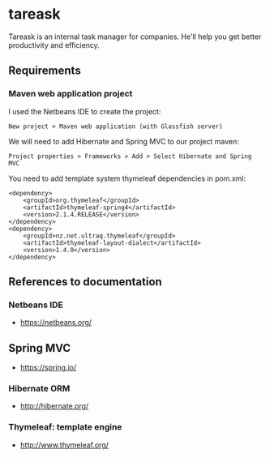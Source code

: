 # tareask

Tareask is an internal task manager for companies. He'll help you get better productivity and efficiency.

## Requirements

### Maven web application project

I used the Netbeans IDE to create the project:
```
New project > Maven web application (with Glassfish server)
```

We will need to add Hibernate and Spring MVC to our project maven:
```
Project properties > Frameworks > Add > Select Hibernate and Spring MVC
```

You need to add template system thymeleaf dependencies in pom.xml:
```
<dependency>
    <groupId>org.thymeleaf</groupId>
    <artifactId>thymeleaf-spring4</artifactId>
    <version>2.1.4.RELEASE</version>
</dependency>  
<dependency>
    <groupId>nz.net.ultraq.thymeleaf</groupId>
    <artifactId>thymeleaf-layout-dialect</artifactId>
    <version>1.4.0</version>
</dependency>  
```

## References to documentation

### Netbeans IDE
- https://netbeans.org/

## Spring MVC
- https://spring.io/

### Hibernate ORM
- http://hibernate.org/

### Thymeleaf: template engine
- http://www.thymeleaf.org/
